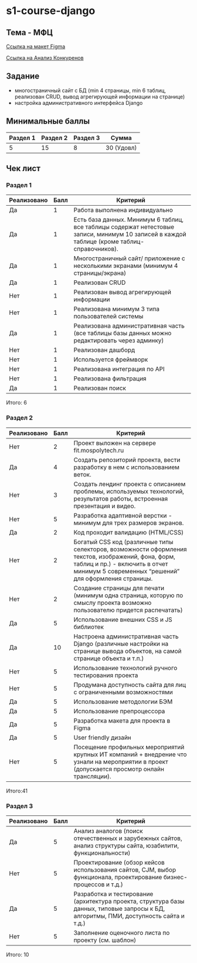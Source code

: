 # s1-course-django

## Тема - 	МФЦ
[Ссылка на макет Figma](https://www.figma.com/file/vKrArzk1G045DHEveitshM/%D0%AF%D0%94%D0%BE%D0%BA%D1%83%D0%BC%D0%B5%D0%BD%D1%82%D1%8B?node-id=0%3A1)

[Ссылка на Анализ Конкуренов](https://docs.google.com/spreadsheets/d/1LtOaS0qzk2i2ts5ALyToVgCNcs8l9lmFGD6T2OGPORg/edit?usp=sharing)

## Задание

- многостраничный сайт с БД 
(min 4 страницы, min 6 таблиц, реализован CRUD, вывод агрегирующей информации на странице)
- настройка административного интерфейса Django

## Минимальные баллы
| Раздел 1 | Раздел 2 | Раздел 3 | Сумма      |
|----------|----------|----------|------------|
| 5        | 15       | 8        | 30 (Удовл) |

## Чек лист

### Раздел 1

**Реализовано**|**Балл**|**Критерий**
-----|-----|-----
Да|1|Работа выполнена индивидуально
Да|1|Есть база данных. Минимум 6 таблиц, все таблицы содержат нетестовые записи, минимум 10 записей в каждой таблице (кроме таблиц-справочников).
Да|1|Многостраничный сайт/ приложение с несколькими экранами (минимум 4 страницы/экрана)
Да|1|Реализован CRUD
Нет|1|Реализован вывод агрегирующей информации
Нет|1|Реализована минимум 3 типа пользователей системы
Да|1|Реализована административная часть (все таблицы базы данных можно редактировать через админку)
Нет|1|Реализован дашборд
Нет|1|Используется фреймворк
Нет|1|Реализована интеграция по API
Нет|1|Реализована фильтрация
Да|1|Реализован поиск
Итого: 6
### Раздел 2

**Реализовано**|**Балл**|**Критерий**
-----|-----|-----
Нет|2|Проект выложен на сервере fit.mospolytech.ru
Да|4|Создать репозиторий проекта, вести разработку в нем с использованием веток.
Нет|3|Создать лендинг проекта с описанием проблемы, используемых технологий, результатов работы, встроенная презентация и видео.
Нет|5|Разработка адаптивной верстки - минимум для трех размеров экранов.
Да|2|Код проходит валидацию (HTML/CSS)
Нет|2|Богатый CSS код (различные типы селекторов, возможности оформления текстов, изображений, фона, форм, таблиц и пр.) - включить в отчет минимум 5 современных “решений” для оформления страницы.
Нет|2|Создание страницы для печати (минимум одна страница, которую по смыслу проекта возможно пользователю придется распечатать)
Да|5|Использование внешних CSS и JS библиотек
Да|10|Настроена административная часть Django (различные настройки на странице вывода объектов, на самой странице объекта и т.п.)
Нет|5|Использование технологий ручного тестирования проекта
Нет|5|Продумана доступность сайта для лиц с ограниченными возможностями
Да|5|Использование методологии БЭМ
Да|5|Использование препроцессора
Да|5|Разработка макета для проекта в Figma
Да|5|User friendly дизайн
Нет|5|Посещение профильных мероприятий крупных ИТ компаний + внедрение что узнали на мероприятии в проект (допускается просмотр онлайн трансляции).
Итого:41
### Раздел 3

**Реализовано**|**Балл**|**Критерий**
-----|-----|-----
Да|5|Анализ аналогов (поиск отечественных и зарубежных сайтов, анализ структуры сайта, юзабилити, функциональности)
Нет|5|Проектирование (обзор кейсов использования сайтов, CJM, выбор функционала, проектирование бизнес-процессов и т.д.)
Да|5|Разработка и тестирование (архитектура проекта, структура базы данных, типовые запросы к БД, алгоритмы, ПМИ, доступность сайта и т.д.)
Нет|5|Заполнение оценочного листа по проекту (см. шаблон)
Итого: 10